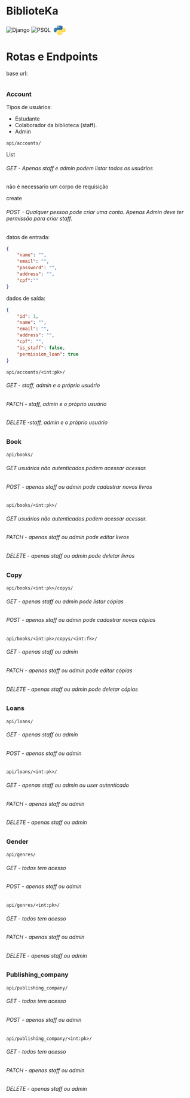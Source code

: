 
# BiblioteKa
<div>
  <img align="center" alt="Django" height="30" width="60" src="https://www.vectorlogo.zone/logos/djangoproject/djangoproject-ar21.svg">
  <img align="center" alt="PSQL" height="30" width="40" src="https://www.vectorlogo.zone/logos/postgresql/postgresql-icon.svg">
  <img align="center" alt="Python" height="30" width="40" src="https://raw.githubusercontent.com/devicons/devicon/master/icons/python/python-original.svg">
</div>




# Rotas e Endpoints
base url:
```

```
### Account
Tipos de usuários:
<ul>
    <li>Estudante</li>
    <li>Colaborador da biblioteca (staff).</li>
    <li>Admin</li>
</ul>


```
api/accounts/
```
List
###### GET - Apenas staff e admin podem listar todos os usuários
não é necessario um corpo de requisição

create
###### POST - Qualquer pessoa pode criar uma conta. Apenas Admin deve ter permissão para criar staff.

datos de entrada: 
```json
{
	"name": "",
	"email": "",
	"password": "",
	"address": "",
	"cpf":""
}

```
dados de saída:
```json
{
	"id": 1,
	"name": "",
	"email": "",
	"address": "",
	"cpf": "",
	"is_staff": false,
	"permission_loan": true
}

```


```
api/accounts/<int:pk>/
```

###### GET -  staff, admin e o próprio usuário
###### PATCH - staff, admin e o próprio usuário
###### DELETE -staff, admin e o próprio usuário

### Book

```
api/books/
```

###### GET usuários não autenticados podem acessar acessar.


###### POST - apenas staff ou admin pode cadastrar novos livros


```
api/books/<int:pk>/
```	
		
###### GET usuários não autenticados podem acessar acessar.
###### PATCH - apenas staff ou admin pode editar livros
###### DELETE - apenas staff ou admin pode deletar livros


### Copy

```
api/books/<int:pk>/copys/
```
	
###### GET -  apenas staff ou admin pode listar cópias
###### POST - apenas staff ou admin pode cadastrar novas cópias


```
api/books/<int:pk>/copys/<int:fk>/
```
###### GET - apenas staff ou admin
###### PATCH - apenas staff ou admin pode editar cópias
###### DELETE - apenas staff ou admin pode deletar cópias

### Loans

```
api/loans/
```	

###### GET -  apenas staff ou admin
###### POST - apenas staff ou admin 

```
api/loans/<int:pk>/
```	

###### GET - apenas staff ou admin ou user autenticado
###### PATCH - apenas staff ou admin
###### DELETE - apenas staff ou admin 


### Gender
```
api/genres/
```

###### GET -  todos tem acesso
###### POST - apenas staff ou admin

```
api/genres/<int:pk>/
```
		
	
###### GET - todos tem acesso
###### PATCH - apenas staff ou admin
###### DELETE - apenas staff ou admin



### Publishing_company

```
api/publishing_company/
```
		
###### GET -  todos tem acesso
###### POST - apenas staff ou admin

```
api/publishing_company/<int:pk>/
```
		
###### GET - todos tem acesso
###### PATCH - apenas staff ou admin
###### DELETE - apenas staff ou admin


